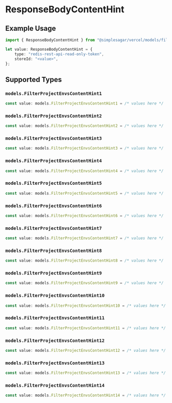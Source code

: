 # ResponseBodyContentHint

## Example Usage

```typescript
import { ResponseBodyContentHint } from "@simplesagar/vercel/models/filterprojectenvsop.js";

let value: ResponseBodyContentHint = {
    type: "redis-rest-api-read-only-token",
    storeId: "<value>",
};
```

## Supported Types

### `models.FilterProjectEnvsContentHint1`

```typescript
const value: models.FilterProjectEnvsContentHint1 = /* values here */
```

### `models.FilterProjectEnvsContentHint2`

```typescript
const value: models.FilterProjectEnvsContentHint2 = /* values here */
```

### `models.FilterProjectEnvsContentHint3`

```typescript
const value: models.FilterProjectEnvsContentHint3 = /* values here */
```

### `models.FilterProjectEnvsContentHint4`

```typescript
const value: models.FilterProjectEnvsContentHint4 = /* values here */
```

### `models.FilterProjectEnvsContentHint5`

```typescript
const value: models.FilterProjectEnvsContentHint5 = /* values here */
```

### `models.FilterProjectEnvsContentHint6`

```typescript
const value: models.FilterProjectEnvsContentHint6 = /* values here */
```

### `models.FilterProjectEnvsContentHint7`

```typescript
const value: models.FilterProjectEnvsContentHint7 = /* values here */
```

### `models.FilterProjectEnvsContentHint8`

```typescript
const value: models.FilterProjectEnvsContentHint8 = /* values here */
```

### `models.FilterProjectEnvsContentHint9`

```typescript
const value: models.FilterProjectEnvsContentHint9 = /* values here */
```

### `models.FilterProjectEnvsContentHint10`

```typescript
const value: models.FilterProjectEnvsContentHint10 = /* values here */
```

### `models.FilterProjectEnvsContentHint11`

```typescript
const value: models.FilterProjectEnvsContentHint11 = /* values here */
```

### `models.FilterProjectEnvsContentHint12`

```typescript
const value: models.FilterProjectEnvsContentHint12 = /* values here */
```

### `models.FilterProjectEnvsContentHint13`

```typescript
const value: models.FilterProjectEnvsContentHint13 = /* values here */
```

### `models.FilterProjectEnvsContentHint14`

```typescript
const value: models.FilterProjectEnvsContentHint14 = /* values here */
```


